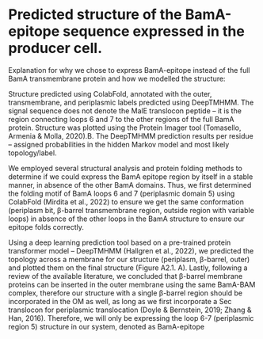 # Predicted structure of the BamA-epitope sequence expressed in the producer cell. 

Explanation for why we chose to express BamA-epitope instead of the full BamA transmembrane protein and how we modelled the structure:

Structure predicted using ColabFold, annotated with the outer, transmembrane, and periplasmic labels predicted using DeepTMHMM. The signal sequence does not denote the MalE translocon peptide – it is the region connecting loops 6 and 7 to the other regions of the full BamA protein. Structure was plotted using the Protein Imager tool (Tomasello, Armenia & Molla, 2020).B. The DeepTMHMM prediction results per residue – assigned probabilities in the hidden Markov model and most likely topology/label.

We employed several structural analysis and protein folding methods to determine if we could express the BamA epitope region by itself in a stable manner, in absence of the other BamA domains. Thus, we first determined the folding motif of BamA loops 6 and 7 (periplasmic domain 5) using ColabFold (Mirdita et al., 2022) to ensure we get the same conformation (periplasm bit, β-barrel transmembrane region, outside region with variable loops) in absence of the other loops in the BamA structure to ensure our epitope folds correctly.

Using a deep learning prediction tool based on a pre-trained protein transformer model – DeepTMHMM (Hallgren et al., 2022), we predicted the topology across a membrane for our structure (periplasm, β-barrel, outer) and plotted them on the final structure (Figure A2.1. A). Lastly, following a review of the available literature, we concluded that β-barrel membrane proteins can be inserted in the outer membrane using the same BamA-BAM complex, therefore our structure with a single β-barrel region should be incorporated in the OM as well, as long as we first incorporate a Sec translocon for periplasmic translocation (Doyle & Bernstein, 2019; Zhang & Han, 2016). Therefore, we will only be expressing the loop 6-7 (periplasmic region 5) structure in our system, denoted as BamA-epitope 
